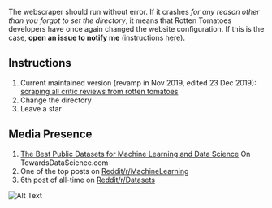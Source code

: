 The webscraper should run without error. If it crashes _for any reason other than you forgot to set the directory_, it means that Rotten Tomatoes developers have once again changed the website configuration. If this is the case, __open an issue to notify me__ (instructions [here](https://help.github.com/en/github/managing-your-work-on-github/creating-an-issue)).
## Instructions
1. Current maintained version (revamp in Nov 2019, edited 23 Dec 2019): [scraping all critic reviews from rotten tomatoes](https://github.com/nicolas-gervais/6-607-Algorithms-for-Big-Data-Analysis/blob/master/scraping%20all%20critic%20reviews%20from%20rotten%20tomatoes)
2. Change the directory
3. Leave a star
## Media Presence
1. [The Best Public Datasets for Machine Learning and Data Science](https://medium.com/towards-artificial-intelligence/the-50-best-public-datasets-for-machine-learning-d80e9f030279) On TowardsDataScience.com
2. One of the top posts on [Reddit/r/MachineLearning](https://www.reddit.com/r/MachineLearning/comments/b5idqk/p_dataset_480000_rotten_tomatoes_reviews_for_nlp/)
3. 6th post of all-time on [Reddit/r/Datasets](https://www.reddit.com/r/datasets/comments/b4yy6p/480000_rotten_tomato_critic_reviews/)

![Alt Text](https://mma.prnewswire.com/media/736268/Rotten_Tomatoes_Logo.jpg?p=publish)

